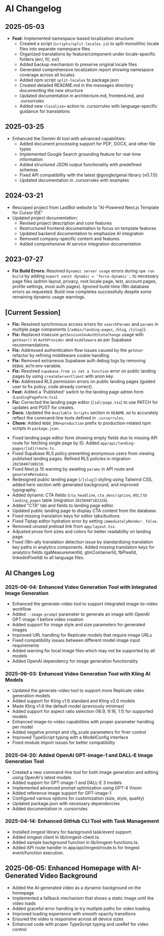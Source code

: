 # AI Changelog

## 2025-05-03
- **Feat:** Implemented namespace-based localization structure:
  - Created a script (`scripts/split-locales.js`) to split monolithic locale files into separate namespace files
  - Organized translations by feature/component under locale-specific folders (en/, fi/, sv/)
  - Added backup mechanism to preserve original locale files
  - Generated comprehensive localization report showing namespace coverage across all locales
  - Added npm script `split-locales` to package.json
  - Created detailed README.md in the messages directory documenting the new structure
  - Updated documentation in architecture.md, frontend.md, and .cursorrules
  - Added new `<localize>` action to .cursorrules with language-specific guidance for translations

## 2025-03-25
- Enhanced the Gemini AI tool with advanced capabilities:
  - Added document processing support for PDF, DOCX, and other file types
  - Implemented Google Search grounding feature for real-time information
  - Added structured JSON output functionality with predefined schemas
  - Fixed API compatibility with the latest @google/genai library (v0.7.0)
  - Updated documentation in .cursorrules with examples

## 2024-03-21
- Rescoped project from LastBot website to "AI-Powered Next.js Template for Cursor IDE"
- Updated project documentation:
  - Revised project description and core features
  - Restructured frontend documentation to focus on template features
  - Updated backend documentation to emphasize AI integration
  - Removed company-specific content and features
  - Added comprehensive AI service integration documentation

## 2023-07-27
- **Fix Build Errors:** Resolved `Dynamic server usage` errors during `npm run build` by adding `export const dynamic = 'force-dynamic';` to necessary page files (admin layout, privacy, root locale page, test, account pages, profile settings, most auth pages). Ignored build-time i18n database errors as requested. Build now completes successfully despite some remaining dynamic usage warnings.

## [Current Session]
- **Fix:** Resolved synchronous access errors for `searchParams` and `params` in multiple page components (`/admin/landing-pages`, `/blog`, `/[slug]`).
- **Fix:** Replaced insecure `getSession`/`onAuthStateChange` usage with `getUser()` in `AuthProvider` and `middleware` as per Supabase recommendations.
- **Fix:** Addressed authentication flow issues caused by the `getUser` refactor by refining middleware cookie handling.
- **Fix:** Removed extraneous Supabase auth debug logs by removing `DEBUG_AUTH` env variable.
- **Fix:** Resolved `supabase.from is not a function` error on public landing pages by using `createServerClient` with anon key.
- **Fix:** Addressed RLS permission errors on public landing pages (guided user to fix policy, code already correct).
- **Feat:** Added a 'Published' switch to the landing page admin form (`LandingPageForm.tsx`).
- **Fix:** Corrected the landing page editor (`[id]/page.tsx`) to use PATCH for updates and POST for creates.
- **Docs:** Updated the `Available Scripts` section in `README.md` to accurately reflect the command-line tools defined in `.cursorrules`.
- **Chore:** Added `NODE_ENV=production` prefix to production-related npm scripts in `package.json`.

*   Fixed landing page editor form showing empty fields due to missing API route for fetching single page by ID. Added `app/api/landing-pages/[id]/route.ts`.
*   Fixed Supabase RLS policy preventing anonymous users from viewing published landing pages. Refined RLS policies in migration `20250407180210`.
*   Fixed Next.js 15 warning by awaiting `params` in API route and `generateMetadata`.
*   Redesigned public landing page (`/[slug]`) styling using Tailwind CSS, added hero section with generated background, and improved typography.
*   Added dynamic CTA fields (`cta_headline`, `cta_description`, etc.) to `landing_pages` table (migration `20250407182326`).
*   Added "CTA" tab and fields to landing page editor.
*   Updated public landing page to display CTA content from the database.
*   Fixed missing translation keys for editor tabs/buttons.
*   Fixed Tiptap editor hydration error by setting `immediatelyRender: false`.
*   Removed unused preload link from `app/layout.tsx`.
*   Adjusted prose font sizes and colors for better readability on landing page.
*   Fixed i18n-ally translation detection issue by standardizing translation key paths in analytics components. Added missing translation keys for analytics fields (gaMeasurementId, gtmContainerId, fbPixelId, linkedinPixelId) to all language files.

## AI Changes Log

### 2025-06-04: Enhanced Video Generation Tool with Integrated Image Generation

- Enhanced the generate-video tool to support integrated image-to-video workflow
- Added `--image-prompt` parameter to generate an image with OpenAI GPT-image-1 before video creation
- Added support for image style and size parameters for generated images
- Improved URL handling for Replicate models that require image URLs
- Fixed compatibility issues between different model image input requirements
- Added warning for local image files which may not be supported by all models
- Added OpenAI dependency for image generation functionality

### 2025-06-03: Enhanced Video Generation Tool with Kling AI Models

- Updated the generate-video tool to support more Replicate video generation models
- Added support for Kling v1.6 standard and Kling v2.0 models
- Made Kling v1.6 the default model (previously minimax)
- Added support for aspect ratio selection (16:9, 9:16, 1:1) for supported models
- Enhanced image-to-video capabilities with proper parameter handling per model
- Added negative prompt and cfg_scale parameters for finer control
- Improved TypeScript typing with a ModelConfig interface
- Fixed module import issues for better compatibility

### 2025-04-20: Added OpenAI GPT-image-1 and DALL-E Image Generation Tool

- Created a new command-line tool for both image generation and editing using OpenAI's latest models
- Added support for GPT-image-1 and DALL-E 3 models
- Implemented advanced prompt optimization using GPT-4 Vision
- Added reference image support for GPT-image-1
- Configured various options for customization (size, style, quality)
- Updated package.json with necessary dependencies
- Added documentation in .cursorrules

### 2025-04-14: Enhanced GitHub CLI Tool with Task Management

- Installed inngest library for background task/event support.
- Added inngest client in lib/inngest-client.ts.
- Added sample background function in lib/inngest-functions.ts.
- Added API route handler in app/api/inngest/route.ts for Inngest event/function execution.

## 2025-06-05: Enhanced Homepage with AI-Generated Video Background

- Added the AI-generated video as a dynamic background on the homepage
- Implemented a fallback mechanism that shows a static image until the video loads
- Added graceful error handling to try multiple paths for video loading
- Improved loading experience with smooth opacity transitions
- Ensured the video is responsive across all device sizes
- Enhanced code with proper TypeScript typing and useRef for video control

